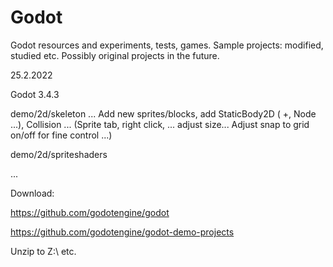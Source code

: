 # Godot
Godot resources and experiments, tests, games. Sample projects: modified, studied etc. Possibly original projects in the future. 

25.2.2022

Godot 3.4.3

demo/2d/skeleton
...
Add new sprites/blocks, add StaticBody2D ( +, Node ...), Collision ... (Sprite tab, right click, ... adjust size... Adjust snap to grid on/off for fine control ...)

demo/2d/spriteshaders

...


Download:

https://github.com/godotengine/godot

https://github.com/godotengine/godot-demo-projects

Unzip to Z:\ etc.


